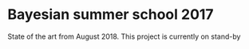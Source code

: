 # Bayesian summer school 2017

State of the art from August 2018. This project is currently on stand-by